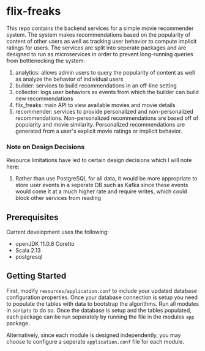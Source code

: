 # flix-freaks

This repo contains the backend services for a simple movie recommender system. The system makes recommendations based on the popularity of content of
other users as well as tracking user behavior to compute implicit ratings for users. The services are split into seperate packages and are designed to run
as microservices in order to prevent long-running queries from bottlenecking the system:
1) analytics: allows admin users to query the popularity of content as well as analyze the behavior of individual users
2) builder: services to build recommendations in an off-line setting
3) collector: logs user behaviors as events from which the builder can build new recommendations
4) flix_freaks: main API to view available movies and movie details
5) recommender: services to provide personalized and non-personalized recommendations. Non-personalized recommendations are based off of popularity and
movie similarity. Personalized recommendations are generated from a user's explicit movie ratings or implicit behavior.

### Note on Design Decisions

Resource limitations have led to certain design decisions which I will note here:
1) Rather than use PostgreSQL for all data, it would be more appropriate to store user events in a seperate DB such as Kafka since these events
would come it at a much higher rate and require writes, which could block other services from reading


## Prerequisites
Current development uses the following:
* openJDK 11.0.8 Coretto
* Scala 2.13
* postgresql

## Getting Started
First, modify `resources/application.conf` to include your updated database configuration properties. Once your database connection is setup you
need to populate the tables with data to bootstrap the algorithms. Run all modules in `scripts` to do so. Once the database is setup and the tables populated, each package can be run seperately by running the file in the modules `app` package.

Alternatively, since each module is designed independently, you may choose to configure a seperate `application.conf` file for each module.
